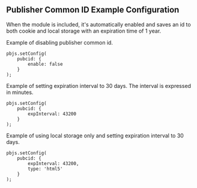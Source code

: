 ## Publisher Common ID Example Configuration

When the module is included, it's automatically enabled and saves an id to both cookie and local storage with an expiration time of 1 year.  

Example of disabling publisher common id.

```
pbjs.setConfig(
	pubcid: {
		enable: false
	}
);
```

Example of setting expiration interval to 30 days.  The interval is expressed in minutes.

```
pbjs.setConfig(
	pubcid: {
		expInterval: 43200
	}
);
```

Example of using local storage only and setting expiration interval to 30 days.

```
pbjs.setConfig(
	pubcid: {
		expInterval: 43200,
		type: 'html5'
	}
);
```



